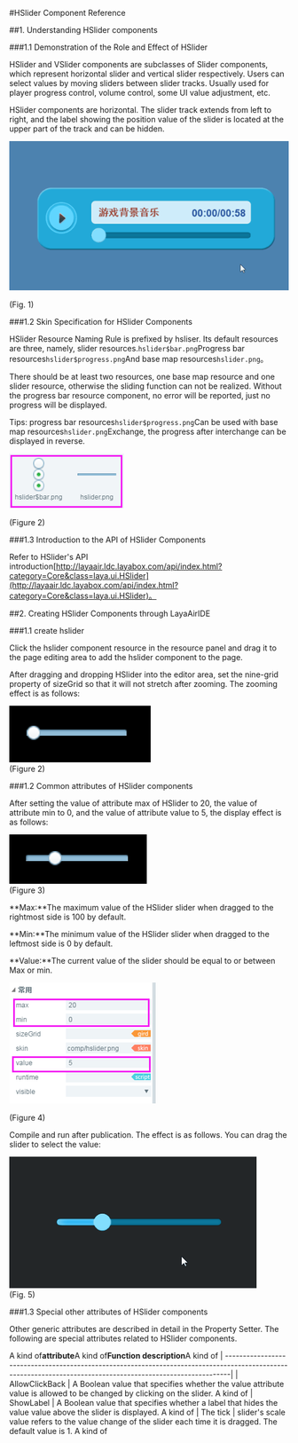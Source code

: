 #HSlider Component Reference



##1. Understanding HSlider components

###1.1 Demonstration of the Role and Effect of HSlider

HSlider and VSlider components are subclasses of Slider components, which represent horizontal slider and vertical slider respectively. Users can select values by moving sliders between slider tracks. Usually used for player progress control, volume control, some UI value adjustment, etc.

HSlider components are horizontal. The slider track extends from left to right, and the label showing the position value of the slider is located at the upper part of the track and can be hidden.

​![图片1.gif](img/1.gif)<br/>

(Fig. 1)



###1.2 Skin Specification for HSlider Components

HSlider Resource Naming Rule is prefixed by hsliser. Its default resources are three, namely, slider resources.`hslider$bar.png`Progress bar resources`hslider$progress.png`And base map resources`hslider.png`。

There should be at least two resources, one base map resource and one slider resource, otherwise the sliding function can not be realized. Without the progress bar resource component, no error will be reported, just no progress will be displayed.

Tips: progress bar resources`hslider$progress.png`Can be used with base map resources`hslider.png`Exchange, the progress after interchange can be displayed in reverse.

![图片0.png](img/1.png)<br/>

(Figure 2)



###1.3 Introduction to the API of HSlider Components

Refer to HSlider's API introduction[http://layaair.ldc.layabox.com/api/index.html?category=Core&class=laya.ui.HSlider](http://layaair.ldc.layabox.com/api/index.html?category=Core&class=laya.ui.HSlider)。



##2. Creating HSlider Components through LayaAirIDE

###1.1 create hslider

Click the hslider component resource in the resource panel and drag it to the page editing area to add the hslider component to the page.

After dragging and dropping HSlider into the editor area, set the nine-grid property of sizeGrid so that it will not stretch after zooming. The zooming effect is as follows:

​![图片2.png](img/2.png)<br/>
(Figure 2)

###1.2 Common attributes of HSlider components

After setting the value of attribute max of HSlider to 20, the value of attribute min to 0, and the value of attribute value to 5, the display effect is as follows:

​![图片3.png](img/3.png)<br/>
(Figure 3)

**Max:**The maximum value of the HSlider slider when dragged to the rightmost side is 100 by default.

**Min:**The minimum value of the HSlider slider when dragged to the leftmost side is 0 by default.

**Value:**The current value of the slider should be equal to or between Max or min.

​![图片4.png](img/4.png)<br/>

(Figure 4)

Compile and run after publication. The effect is as follows. You can drag the slider to select the value:

​![图片5.gif](img/5.gif)<br/>
(Fig. 5)



###1.3 Special other attributes of HSlider components

Other generic attributes are described in detail in the Property Setter. The following are special attributes related to HSlider components.

A kind of**attribute**A kind of**Function description**A kind of
| -------------------------------------------------------------------------------------------------------------------------------------------------------------|
| AllowClickBack | A Boolean value that specifies whether the value attribute value is allowed to be changed by clicking on the slider. A kind of
| ShowLabel | A Boolean value that specifies whether a label that hides the value value above the slider is displayed. A kind of
| The tick | slider's scale value refers to the value change of the slider each time it is dragged. The default value is 1. A kind of


 
